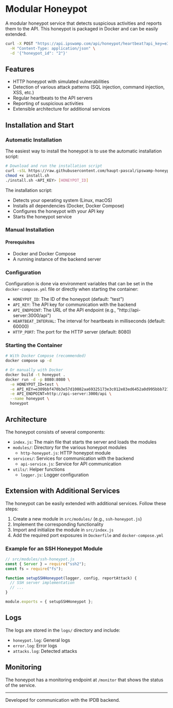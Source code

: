 # Modular Honeypot

A modular honeypot service that detects suspicious activities and reports them to the API. This honeypot is packaged in Docker and can be easily extended.

```bash
curl -X POST "https://api.ipswamp.com/api/honeypot/heartbeat?api_key=e309bbf470b3e57d10082aa69325173e3c012e83ed6452a0d995bbb721c02f4a" \
  -H "Content-Type: application/json" \
  -d '{"honeypot_id": "2"}'
```

## Features

- HTTP honeypot with simulated vulnerabilities
- Detection of various attack patterns (SQL injection, command injection, XSS, etc.)
- Regular heartbeats to the API servers
- Reporting of suspicious activities
- Extensible architecture for additional services

## Installation and Start

### Automatic Installation

The easiest way to install the honeypot is to use the automatic installation script:

```bash
# Download and run the installation script
curl -sSL https://raw.githubusercontent.com/haupt-pascal/ipswamp-honeypot/main/install.sh -o install.sh
chmod +x install.sh
./install.sh <API_KEY> [HONEYPOT_ID]
```

The installation script:

- Detects your operating system (Linux, macOS)
- Installs all dependencies (Docker, Docker Compose)
- Configures the honeypot with your API key
- Starts the honeypot service

### Manual Installation

#### Prerequisites

- Docker and Docker Compose
- A running instance of the backend server

### Configuration

Configuration is done via environment variables that can be set in the `docker-compose.yml` file or directly when starting the container:

- `HONEYPOT_ID`: The ID of the honeypot (default: "test")
- `API_KEY`: The API key for communication with the backend
- `API_ENDPOINT`: The URL of the API endpoint (e.g., "http://api-server:3000/api")
- `HEARTBEAT_INTERVAL`: The interval for heartbeats in milliseconds (default: 60000)
- `HTTP_PORT`: The port for the HTTP server (default: 8080)

### Starting the Container

```bash
# With Docker Compose (recommended)
docker compose up -d

# Or manually with Docker
docker build -t honeypot .
docker run -d -p 8080:8080 \
  -e HONEYPOT_ID=test \
  -e API_KEY=e309bbf470b3e57d10082aa69325173e3c012e83ed6452a0d995bbb721c02f4a \
  -e API_ENDPOINT=http://api-server:3000/api \
  --name honeypot \
  honeypot
```

## Architecture

The honeypot consists of several components:

- `index.js`: The main file that starts the server and loads the modules
- `modules/`: Directory for the various honeypot modules
  - `http-honeypot.js`: HTTP honeypot module
- `services/`: Services for communication with the backend
  - `api-service.js`: Service for API communication
- `utils/`: Helper functions
  - `logger.js`: Logger configuration

## Extension with Additional Services

The honeypot can be easily extended with additional services. Follow these steps:

1. Create a new module in `src/modules/` (e.g., `ssh-honeypot.js`)
2. Implement the corresponding functionality
3. Import and initialize the module in `src/index.js`
4. Add the required port exposures in `Dockerfile` and `docker-compose.yml`

### Example for an SSH Honeypot Module

```javascript
// src/modules/ssh-honeypot.js
const { Server } = require("ssh2");
const fs = require("fs");

function setupSSHHoneypot(logger, config, reportAttack) {
  // SSH server implementation
  // ...
}

module.exports = { setupSSHHoneypot };
```

## Logs

The logs are stored in the `logs/` directory and include:

- `honeypot.log`: General logs
- `error.log`: Error logs
- `attacks.log`: Detected attacks

## Monitoring

The honeypot has a monitoring endpoint at `/monitor` that shows the status of the service.

---

Developed for communication with the IPDB backend.
